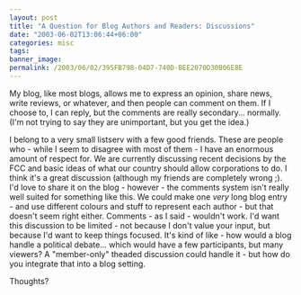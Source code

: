 ```yaml
---
layout: post
title: "A Question for Blog Authors and Readers: Discussions"
date: "2003-06-02T13:06:44+06:00"
categories: misc 
tags: 
banner_image: 
permalink: /2003/06/02/395FB798-04D7-740D-BEE2070D30B06E8E
---
```


My blog, like most blogs, allows me to express an opinion, share news, write reviews, or whatever, and then people can comment on them. If I choose to, I can reply, but the comments are really secondary... normally. (I'm not trying to say they are unimportant, but you get the idea.)

I belong to a very small listserv with a few good friends. These are people who - while I seem to disagree with most of them - I have an enormous amount of respect for. We are currently discussing recent decisions by the FCC and basic ideas of what our country should allow corporations to do. I think it's a great discussion (although my friends are completely wrong ;). I'd love to share it on the blog - however - the comments system isn't really well suited for something like this. We could make one <i>very</i> long blog entry - and use different colours and stuff to represent each author - but that doesn't seem right either.  Comments - as I said - wouldn't work. I'd want this discussion to be limited - not because I don't value your input, but because I'd want to keep things focused. It's kind of like - how would a blog handle a political debate... which would have a few participants, but many viewers? A "member-only" theaded discussion could handle it - but how do you integrate that into a blog setting.

Thoughts?